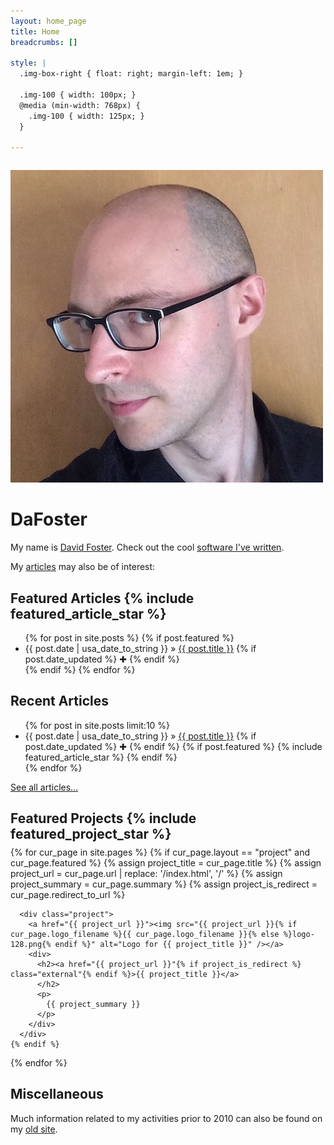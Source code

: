 ```yaml
---
layout: home_page
title: Home
breadcrumbs: []

style: |
  .img-box-right { float: right; margin-left: 1em; }
  
  .img-100 { width: 100px; }
  @media (min-width: 768px) {
    .img-100 { width: 125px; }
  }

---
```

<img class="img-box-right img-100" alt="Picture of David Foster" src="/about/profile.jpg" style="margin-top: 1em;" />

<h1>DaFoster</h1>

My name is [David Foster]. Check out the cool [software I've written].

My [articles] may also be of interest:

[David Foster]: /about/
[software I've written]: /projects/
[articles]: /articles/

## Featured Articles {% include featured_article_star %}

<ul class="x-posts">
  {% for post in site.posts %}
    {% if post.featured %}
      <li>
        <span>{{ post.date | usa_date_to_string }}</span> &raquo; <a href="{{ BASE_PATH }}{{ post.url }}">{{ post.title }}</a>
        {% if post.date_updated %}
          <span title="Updated {{ post.date_updated | usa_date_to_string }}" style="cursor: help;">✚</span>
        {% endif %}
      </li>
    {% endif %}
  {% endfor %}
</ul>

## Recent Articles

<ul class="x-posts">
  {% for post in site.posts limit:10 %}
    <li>
      <span>{{ post.date | usa_date_to_string }}</span> &raquo; <a href="{{ BASE_PATH }}{{ post.url }}">{{ post.title }}</a>
      {% if post.date_updated %}
        <span title="Updated {{ post.date_updated | usa_date_to_string }}" style="cursor: help;">✚</span>
      {% endif %}
      {% if post.featured %}
        {% include featured_article_star %}
      {% endif %}
    </li>
  {% endfor %}
</ul>
<a href="/articles/">See all articles...</a>

## Featured Projects {% include featured_project_star %}

<div class="x-projects" style="margin-bottom: 1.25em; margin-top: -.7em;">
  {% for cur_page in site.pages %}
    {% if cur_page.layout == "project" and cur_page.featured %}
      {% assign project_title = cur_page.title %}
      {% assign project_url = cur_page.url | replace: '/index.html', '/' %}
      {% assign project_summary = cur_page.summary %}
      {% assign project_is_redirect = cur_page.redirect_to_url %}
      
      <div class="project">
        <a href="{{ project_url }}"><img src="{{ project_url }}{% if cur_page.logo_filename %}{{ cur_page.logo_filename }}{% else %}logo-128.png{% endif %}" alt="Logo for {{ project_title }}" /></a>
        <div>
          <h2><a href="{{ project_url }}"{% if project_is_redirect %} class="external"{% endif %}>{{ project_title }}</a>
          </h2>
          <p>
            {{ project_summary }}
          </p>
        </div>
      </div>
    {% endif %}
  {% endfor %}
</div>

## Miscellaneous

Much information related to my activities prior to 2010 can also be found on 
my [old site].

[old site]: /prism/
